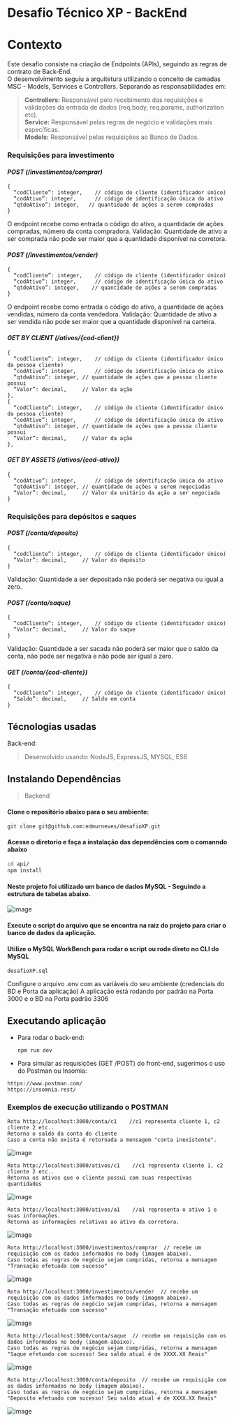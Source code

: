 # Desafio Técnico XP - BackEnd

# Contexto
Este desafio consiste na criação de Endpoints (APIs), seguindo as regras de contrato de Back-End.  
O desenvolvimento seguiu a arquitetura utilizando o conceito de camadas MSC - Models, Services e Controllers. Separando as responsabilidades em:  
> **Controllers:** Responsável pelo recebimento das requisições e validações da entrada de dados (req.body, req.params, authorization etc).  
> **Service:** Responsável pelas regras de negócio e validações mais específicas.  
> **Models:** Responsável pelas requisições ao Banco de Dados.



### Requisições para investimento

#### *POST (/investimentos/comprar)*

``` 
{
  “codCliente”: integer,	// código do cliente (identificador único)
  “codAtivo”: integer,		// código de identificação única do ativo
  “qtdeAtivo”: integer,	  // quantidade de ações a serem compradas
}
``` 
  O endpoint recebe como entrada o código do ativo, a quantidade de ações compradas, número da conta compradora.
Validação: Quantidade de ativo a ser comprada não pode ser maior que a quantidade disponível na corretora.

#### *POST (/investimentos/vender)*

``` 
{
  “codCliente”: integer,	// código do cliente (identificador único)
  “codAtivo”: integer,		// código de identificação única do ativo
  “qtdeAtivo”: integer,	   // quantidade de ações a serem compradas
}
``` 

  O endpoint recebe como entrada o código do ativo, a quantidade de ações vendidas, número da conta vendedora.
Validação: Quantidade de ativo a ser vendida não pode ser maior que a quantidade disponível na carteira.

#### *GET BY CLIENT (/ativos/{cod-client})*

```
{
  “codCliente”: integer,	// código do cliente (identificador único da pessoa cliente)
  “codAtivo”: integer,		// código de identificação única do ativo
  “qtdeAtivo”: integer,	// quantidade de ações que a pessoa cliente possui
  “Valor”: decimal,		// Valor da ação
},
{
  “codCliente”: integer,	// código do cliente (identificador único da pessoa cliente)
  “codAtivo”: integer,		// código de identificação única do ativo
  “qtdeAtivo”: integer,	// quantidade de ações que a pessoa cliente possui
  “Valor”: decimal,		// Valor da ação
},
```

#### *GET BY ASSETS (/ativos/{cod-ativo})*
```
{
  “codAtivo”: integer,		// código de identificação única do ativo
  “qtdeAtivo”: integer,	// quantidade de ações a serem negociadas
  “Valor”: decimal,		// Valor da unitário da ação a ser negociada
}
```
### Requisições para depósitos e saques

#### *POST (/conta/deposito)*
```
{
  “codCliente”: integer,	// código do cliente (identificador único)
  “Valor”: decimal,		// Valor do depósito
}
```
Validação: Quantidade a ser depositada não poderá ser negativa ou igual a zero.


#### *POST (/conta/saque)*
```
{
  “codCliente”: integer,	// código do cliente (identificador único)
  “Valor”: decimal,		// Valor do saque
}
```
Validação: Quantidade a ser sacada não poderá ser maior que o saldo da conta, não pode ser negativa e não pode ser igual a zero.

#### *GET (/conta/{cod-cliente})*
```
{
  “codCliente”: integer,	// código do cliente (identificador único)
  “Saldo”: decimal,		// Saldo em conta
}
```




## Técnologias usadas

Back-end:
> Desenvolvido usando: NodeJS, ExpressJS, MYSQL, ES6


## Instalando Dependências

> Backend
#### Clone o repositório abaixo  para o seu ambiente:
``` 
git clone git@github.com:edmurneves/desafioXP.git
``` 
#### Acesse o diretorio e faça a instalação das dependências com o comanndo abaixo
```bash
cd api/ 
npm install
``` 
#### Neste projeto foi utilizado um banco de dados MySQL - Seguindo a estrutura de tabelas abaixo.

![image](https://user-images.githubusercontent.com/90069492/180620039-6185ad04-9394-4288-9e91-8378f9fb1b45.png)


#### Execute o script do arquivo que se encontra na raiz do projeto para criar o banco de dados da aplicação. 
#### Utilize o MySQL WorkBench para rodar o script ou rode direto no CLI do MySQL
``` 
desafioXP.sql
``` 
Configure o arquivo .env com as variáveis do seu ambiente (credenciais do BD e Porta da aplicação)
A aplicação está rodando por padrão na Porta 3000 e o BD na Porta padrão 3306

## Executando aplicação

* Para rodar o back-end:

  ```
  npm run dev
  ```
* Para simular as requisições (GET /POST) do front-end, sugerimos o uso do Postman ou Insomia:
```
https://www.postman.com/
https://insomnia.rest/
```
### Exemplos de execução utilizando o POSTMAN  
```
Rota http://localhost:3000/conta/c1    //c1 representa cliente 1, c2 cliente 2 etc..
Retorna o saldo da conta do cliente
Caso a conta não exista é retornada a mensagem "conta inexistente".

```
![image](https://user-images.githubusercontent.com/90069492/180653450-44c0d50d-3447-41b3-a2c2-fbf6e1ac72d3.png)

```
Rota http://localhost:3000/ativos/c1    //c1 representa cliente 1, c2 cliente 2 etc..
Retorna os ativos que o cliente possui com suas respectivas quantidades

```
![image](https://user-images.githubusercontent.com/90069492/180654139-05d26bab-3918-4231-b016-340ecd5d4fe6.png)

```
Rota http://localhost:3000/ativos/a1    //a1 representa o ativo 1 e suas informações.
Retorna as informações relativas ao ativo da corretora.

```
![image](https://user-images.githubusercontent.com/90069492/180654278-47ccb9b0-2e56-4e57-a6d7-6bf03c18b8f2.png)

```
Rota http://localhost:3000/investimentos/comprar  // recebe um requisição com os dados informados no body (imagem abaixo).
Caso todas as regras de negócio sejam cumpridas, retorna a mensagem "Transação efetuada com sucesso"

```
![image](https://user-images.githubusercontent.com/90069492/180654376-6f7b7af7-3488-44c3-bef1-65921c86be04.png)

```
Rota http://localhost:3000/investimentos/vender  // recebe um requisição com os dados informados no body (imagem abaixo).
Caso todas as regras de negócio sejam cumpridas, retorna a mensagem "Transação efetuada com sucesso"

```
![image](https://user-images.githubusercontent.com/90069492/180654685-70517c8c-cbd0-448e-993a-800cf2ca8bd5.png)

```
Rota http://localhost:3000/conta/saque  // recebe um requisição com os dados informados no body (imagem abaixo).
Caso todas as regras de negócio sejam cumpridas, retorna a mensagem "Saque efetuado com sucesso! Seu saldo atual é de XXXX.XX Reais"

```
![image](https://user-images.githubusercontent.com/90069492/180654879-ec0f17ce-100d-4c33-8211-aa0b475c15a9.png)

```
Rota http://localhost:3000/conta/deposito  // recebe um requisição com os dados informados no body (imagem abaixo).
Caso todas as regras de negócio sejam cumpridas, retorna a mensagem "Deposito efetuado com sucesso! Seu saldo atual é de XXXX.XX Reais"

```
![image](https://user-images.githubusercontent.com/90069492/180655012-d877954c-fd6b-4e51-b16b-83c1f8661bc2.png)










